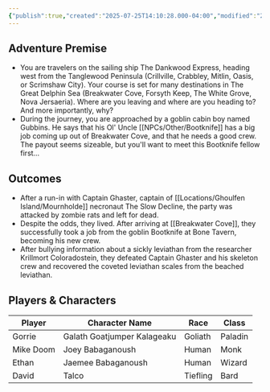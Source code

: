 ```yaml
---
{"publish":true,"created":"2025-07-25T14:10:28.000-04:00","modified":"2025-07-25T10:40:34.437-04:00","published":"2025-07-25T10:40:34.437-04:00","cssclasses":"","DM":"Jordan","Players":["Gorrie","Mike Doom","Ethan","David"],"Platform":"Foundry"}
---
```



## Adventure Premise
- You are travelers on the sailing ship The Dankwood Express, heading west from the Tanglewood Peninsula (Crillville, Crabbley, Mitlin, Oasis, or Scrimshaw City). Your course is set for many destinations in The Great Delphin Sea (Breakwater Cove, Forsyth Keep, The White Grove, Nova Jersaeria). Where are you leaving and where are you heading to? And more importantly, why?
- During the journey, you are approached by a goblin cabin boy named Gubbins. He says that his Ol' Uncle [[NPCs/Other/Bootknife]] has a big job coming up out of Breakwater Cove, and that he needs a good crew. The payout seems sizeable, but you'll want to meet this Bootknife fellow first…

## Outcomes
- After a run-in with Captain Ghaster, captain of [[Locations/Ghoulfen Island/Mournholde]] necronaut The Slow Decline, the party was attacked by zombie rats and left for dead.
- Despite the odds, they lived. After arriving at [[Breakwater Cove]], they successfully took a job from the goblin Bootknife at Bone Tavern, becoming his new crew.
- After bullying information about a sickly leviathan from the researcher Krillmort Coloradostein, they defeated Captain Ghaster and his skeleton crew and recovered the coveted leviathan scales from the beached leviathan.

## Players & Characters
| Player              | Character Name              | Race     | Class   |
| ------------------- | --------------------------- | -------- | ------- |
| Gorrie | Galath Goatjumper Kalageaku | Goliath  | Paladin |
| Mike Doom | Joey Babaganoush            | Human    | Monk    |
| Ethan | Jaemee Babaganoush          | Human    | Wizard  |
| David | Talco                       | Tiefling | Bard    |
